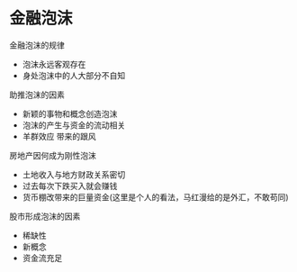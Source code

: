 # 金融泡沫

金融泡沫的规律

- 泡沫永远客观存在
- 身处泡沫中的人大部分不自知

助推泡沫的因素

- 新颖的事物和概念创造泡沫
- 泡沫的产生与资金的流动相关
- 羊群效应 带来的跟风

房地产因何成为刚性泡沫

- 土地收入与地方财政关系密切
- 过去每次下跌买入就会赚钱
- 货币棚改带来的巨量资金(这里是个人的看法，马红漫给的是外汇，不敢苟同)

股市形成泡沫的因素

- 稀缺性
- 新概念
- 资金流充足

